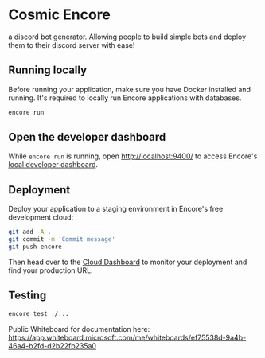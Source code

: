 # Cosmic Encore

a discord bot generator. Allowing people to build simple bots and deploy them to their discord server with ease!

## Running locally

Before running your application, make sure you have Docker installed and running. It's required to locally run Encore applications with databases.

```bash
encore run
```

## Open the developer dashboard

While `encore run` is running, open [http://localhost:9400/](http://localhost:9400/) to access Encore's [local developer dashboard](https://encore.dev/docs/observability/dev-dash).

## Deployment

Deploy your application to a staging environment in Encore's free development cloud:

```bash
git add -A .
git commit -m 'Commit message'
git push encore
```

Then head over to the [Cloud Dashboard](https://app.encore.dev) to monitor your deployment and find your production URL.

## Testing

```bash
encore test ./...
```

Public Whiteboard for documentation here: https://app.whiteboard.microsoft.com/me/whiteboards/ef75538d-9a4b-46a4-b2fd-d2b22fb235a0

